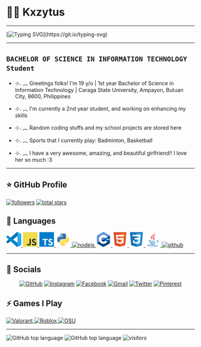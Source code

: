 # 👩‍💻 Kxzytus
---

[![Typing SVG](https://readme-typing-svg.demolab.com?font=Fira+Code&weight=600&size=47&duration=2500&pause=1000&center=true&vCenter=true&width=1280&lines=Bachelor+of+Science+in+Information+Technology;Bugsay+CSU'ans!)](https://git.io/typing-svg)

---

## **`BACHELOR OF SCIENCE IN INFORMATION TECHNOLOGY Student`**

- ⊹𝅄 ︵ Greetings folks! I'm 19 y/o | 1st year Bachelor of Science in Information Technology | Caraga State University, Ampayon, Butuan City, 8600, Philippines

- ⊹𝅄 ︵ I'm currently a 2nd year student, and working on enhancing my skills

- ⊹𝅄 ︵ Random coding stuffs and my school projects are stored here

- ⊹𝅄 ︵ Sports that I currently play: Badminton, Basketball

- ⊹𝅄 ︵ I have a very awesome, amazing, and beautiful girlfriend!! I love her so much :3

---

## ⭐ GitHub Profile
<p>
      <a href="https://github.com/kdzyoda?tab=followers">
         <img alt="followers" title="Follow me on Github" src="https://custom-icon-badges.demolab.com/github/followers/kdzyoda?color=236ad3&labelColor=1155ba&style=for-the-badge&logo=person-add&label=Follow&logoColor=white"/></a>
      <a href="https://github.com/kdzyoda?tab=repositories&sort=stargazers">
         <img alt="total stars" title="Total stars on GitHub" src="https://custom-icon-badges.demolab.com/github/stars/kdzyoda?color=55960c&style=for-the-badge&labelColor=488207&logo=star"/></a>
</p>

## 🧰 Languages
<a href="https://code.visualstudio.com/" target="_blank"> 
    <img src="https://raw.githubusercontent.com/devicons/devicon/master/icons/vscode/vscode-original.svg" alt="vscode" width="40" height="40"/> 
</a>
<a href="https://developer.mozilla.org/en-US/docs/Web/JavaScript" target="_blank"> 
    <img src="https://raw.githubusercontent.com/devicons/devicon/master/icons/javascript/javascript-original.svg" alt="javascript" width="40" height="40"/> 
</a>
<a href="https://developer.mozilla.org/en-US/docs/Web/TypeScript" target="_blank"> 
    <img src="https://raw.githubusercontent.com/devicons/devicon/master/icons/typescript/typescript-original.svg" alt="typescript" width="40" height="40"/> 
</a>
<a href="https://www.python.org" target="_blank"> 
    <img src="https://raw.githubusercontent.com/devicons/devicon/master/icons/python/python-original.svg" alt="python" width="40" height="40"/> 
</a> 
<a href="https://nodejs.org/" target="_blank"> 
    <img src="https://cdn.jsdelivr.net/gh/devicons/devicon/icons/nodejs/nodejs-original.svg" alt="nodejs" width="40" height="40"/> 
</a>
<a href="https://www.w3schools.com/cpp/" target="_blank"> 
    <img src="https://raw.githubusercontent.com/devicons/devicon/master/icons/cplusplus/cplusplus-original.svg" alt="cplusplus" width="40" height="40"/> 
</a>
<a href="https://developer.mozilla.org/en-US/docs/Web/HTML" target="_blank"> 
    <img src="https://raw.githubusercontent.com/devicons/devicon/master/icons/html5/html5-original.svg" alt="html" width="40" height="40"/> 
</a>
<a href="https://developer.mozilla.org/en-US/docs/Web/CSS" target="_blank"> 
    <img src="https://raw.githubusercontent.com/devicons/devicon/master/icons/css3/css3-original.svg" alt="css" width="40" height="40"/> 
</a>
<a href="https://www.java.com/" target="_blank"> 
    <img src="https://raw.githubusercontent.com/devicons/devicon/master/icons/java/java-original.svg" alt="java" width="40" height="40"/> 
</a>
<a href="https://github.com/" target="_blank"> 
    <img src="https://cdn.jsdelivr.net/gh/devicons/devicon/icons/github/github-original.svg" alt="github" width="40" height="40"/> 
</a>

---

## 👝 Socials
<p align="center">
	<a href="https://github.com/kdzyoda" target="_blank"><img src="https://img.icons8.com/bubbles/50/000000/github.png" alt="GitHub"/></a>
	<a href="https://www.instagram.com/khizhahaha" target="_blank"><img src="https://img.icons8.com/bubbles/50/000000/instagram.png" alt="Instagram"/></a>
 	<a href="https://www.facebook.com/khizloml" target="_blank"><img src="https://img.icons8.com/bubbles/50/000000/facebook.png" alt="Facebook"/></a>
	<a href="mailto:khizhazxcvbnm@gmail.com" target="_blank"><img src="https://img.icons8.com/bubbles/50/000000/gmail.png" alt="Gmail"/></a>
 	<a href="https://x.com/asdfghjkhizzzz" target="_blank"><img src="https://img.icons8.com/bubbles/50/000000/x.png" alt="Twitter"/></a>
  	<a href="https://ph.pinterest.com/lunaf0x" target="_blank"><img src="https://img.icons8.com/bubbles/50/000000/pinterest.png" alt="Pinterest"/></a>
</p>

## ⚡ Games I Play

<a href="https://playvalorant.com" target="_blank">
    <img src="https://img.icons8.com/ios-filled/50/valorant.png" alt="Valorant" width="40" height="40"/>
    <img src="https://img.icons8.com/ios-filled/50/roblox.png" alt="Roblox" width="40" height="40"/>
</a>
<a href="https://osu.ppy.sh" target="_blank">
    <img src="https://img.icons8.com/ios-filled/50/osu.png" alt="OSU" width="40" height="40"/>
</a>

---

![GitHub top language](https://img.shields.io/github/languages/top/kdzyoda/coding-stuff)
![GitHub top language](https://img.shields.io/github/languages/top/kdzyoda/tzuyu-bot)
![visitors](https://visitor-badge.laobi.icu/badge?page_id=kdzyoda.kdzyoda&left_color=blue&right_color=green)
